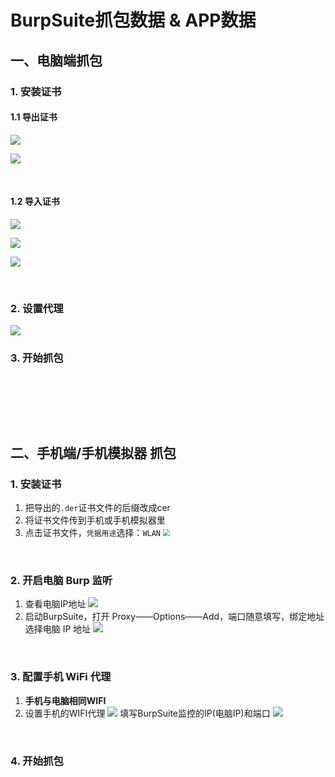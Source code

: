 # 

# BurpSuite抓包数据 & APP数据

## 一、电脑端抓包

### 1. 安装证书

#### 1.1 导出证书

![](https://pic.imgdb.cn/item/64c0db3d1ddac507ccf2a907.jpg)

![](https://pic.imgdb.cn/item/64c0dc051ddac507ccf4d19f.jpg)

​	

#### 1.2 导入证书

![](https://pic.imgdb.cn/item/64c0dcbc1ddac507ccf6cbee.jpg)

![](https://pic.imgdb.cn/item/64c0dcf31ddac507ccf72f31.jpg)

![](https://pic.imgdb.cn/item/64c0dd9a1ddac507ccf8742e.jpg)

​	

### 2. 设置代理

![](https://pic.imgdb.cn/item/64c104e41ddac507cc439fab.jpg)

### 3. 开始抓包

​	

​	

​	

## 二、手机端/手机模拟器 抓包

### 1. 安装证书

1. 把导出的`.der`证书文件的后缀改成cer
2. 将证书文件传到手机或手机模拟器里
3. 点击证书文件，`凭据用途`选择：`WLAN`
   <img src="https://pic.imgdb.cn/item/64c106841ddac507cc467671.jpg" style="zoom:67%;" />

​	

### 2. 开启电脑 Burp 监听

1. 查看电脑IP地址
   ![](https://pic.imgdb.cn/item/64c109bd1ddac507cc4bde34.jpg)
2. 启动BurpSuite，打开 Proxy——Options——Add，端口随意填写，绑定地址选择电脑 IP 地址
   ![](https://pic.imgdb.cn/item/64c10c4a1ddac507cc50d2b6.jpg)

​	

### 3. 配置手机 WiFi 代理

1. **手机与电脑相同WIFI**
2. 设置手机的WIFI代理
   ![](https://pic.imgdb.cn/item/64c10e0a1ddac507cc543ccc.jpg)
   填写BurpSuite监控的IP(电脑IP)和端口
   ![](https://pic.imgdb.cn/item/64c10e651ddac507cc5521e0.jpg)

​	

### 4. 开始抓包
